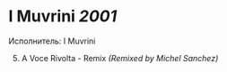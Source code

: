 # I Muvrini *2001*

Исполнитель: I Muvrini

5. А Voce Rivolta - Remix *(Remixed by Michel Sanchez)*

